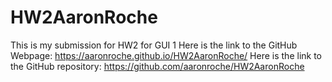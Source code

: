 # HW2AaronRoche
This is my submission for HW2 for GUI 1
Here is the link to the GitHub Webpage: https://aaronroche.github.io/HW2AaronRoche/
Here is the link to the GitHub repository: https://github.com/aaronroche/HW2AaronRoche
